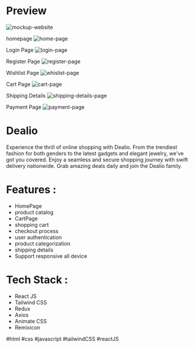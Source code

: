 # Preview
![mockup-website](https://github.com/user-attachments/assets/b12938a1-7b3f-494c-a861-11930757c3eb)

homepage
![home-page](https://github.com/user-attachments/assets/9520aed7-dac8-411a-9808-b219ee337d00)

Login Page
![login-page](https://github.com/user-attachments/assets/3a77cbff-450e-48a0-9bcd-4f05d65f8d81)

Register Page
![register-page](https://github.com/user-attachments/assets/a441bb0e-46c5-455a-9682-417058535d2f)

Wishlist Page
![whislist-page](https://github.com/user-attachments/assets/90528446-c5e5-4fe2-b297-1d6f34d7beba)

Cart Page
![cart-page](https://github.com/user-attachments/assets/a3313401-c2b3-405e-912d-fc92554e95d4)

Shipping Details
![shipping-details-page](https://github.com/user-attachments/assets/adf0aa2d-a8e6-4b33-aee4-9a74217f1cef)

Payment Page
![payment-page](https://github.com/user-attachments/assets/a21a689f-7f2c-4b93-84bc-494d5026d7da)

# Dealio
Experience the thrill of online shopping with Dealio. From the trendiest fashion for both genders to the latest gadgets and elegant jewelry, we've got you covered. Enjoy a seamless and secure shopping journey with swift delivery nationwide. Grab amazing deals daily and join the Dealio family.

# Features :
- HomePage
- product catalog
- CartPage
- shopping cart
- checkout process
- user authentication
- product categorization
- shipping details
- Support responsive all device

# Tech Stack :
- React JS
- Tailwind CSS
- Redux
- Axios
- Animate CSS
- Remixicon

#html #css #javascript #tailwindCSS #reactJS
